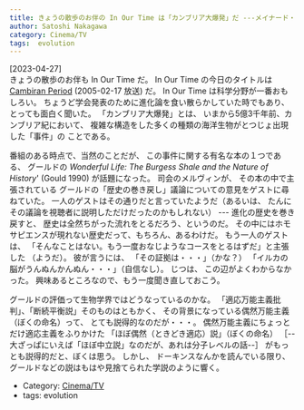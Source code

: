 ```yaml
---
title: きょうの散歩のお伴の In Our Time は「カンブリア大爆発」だ ---メイナード・スミスとサトマーリの『生命進化８つの謎』を読んでいるところだったので、すばらしいタイミング！
author: Satoshi Nakagawa
category: Cinema/TV
tags:  evolution
---
```


[2023-04-27]  
 きょうの散歩のお伴も In Our Time だ。
In Our Time の今日のタイトルは
[Cambiran Period](https://www.bbc.co.uk/programmes/p003k9bg) (2005-02-17 放送) だ。
In Our Time は科学分野が一番おもしろい。
ちょうど学会発表のために進化論を食い散らかしていた時でもあり、
とっても面白く聞いた。
「カンブリア大爆発」とは、
いまから5億3千年前、カンブリア紀において、
複雑な構造をした多くの種類の海洋生物がとつじょ出現した「事件」の
ことである。

 番組のある時点で、当然のことだが、
この事件に関する有名な本の１つである、
グールドの
_Wonderful Life: The Burgess Shale and the Nature of History_'
(Gould 1990)
が話題になった。
司会のメルヴィンが、
その本の中で主張されている
グールドの「歴史の巻き戻し」議論についての意見をゲストに尋ねていた。
一人のゲストはその通りだと言っていたようだ（あるいは、
たんにその議論を視聴者に説明しただけだったのかもしれない） ---
進化の歴史を巻き戻すと、
歴史は全然ちがった流れをとるだろう、というのだ。
その中にはホモサピエンスが現れない歴史だって、もちろん、あるわけだ。
もう一人のゲストは、
「そんなことはない。もう一度おなじようなコースをとるはずだ」と主張した
（ようだ）。
彼が言うには、
「その証拠は・・・」（かな？）
「イルカの脳がうんぬんかんぬん・・・」（自信なし）。
じつは、
この辺がよくわからなかった。
興味あるところなので、もう一度聞き直しておこう。

 グールドの評価って生物学界ではどうなっているのかな。
「適応万能主義批判」、「断続平衡説」そのものはともかく、
その背景になっている偶然万能主義（ぼくの命名）って、
とても説得的なのだが・・・。
偶然万能主義にちょっとだけ適応主義をふりかけた
「ほぼ偶然（ときどき適応）説」（ぼくの命名）
［--大ざっぱにいえば「ほぼ中立説」なのだが、あれは分子レベルの話--］
がもっとも説得的だと、ぼくは思う。
しかし、
ドーキンスなんかを読んでいる限り、
グールドなどの説はもはや見捨てられた学説のように響く。

- Category: [Cinema/TV](/categories.html#Cinema/TV)
- tags:  evolution
